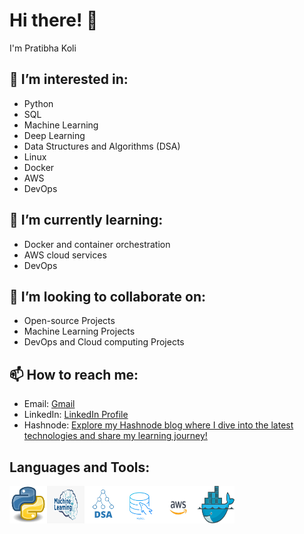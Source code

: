 # Hi there! 👋
I'm Pratibha Koli
## 👀 I’m interested in:
- Python 
- SQL 
- Machine Learning 
- Deep Learning 
- Data Structures and Algorithms (DSA)
- Linux
- Docker 
- AWS 
- DevOps
  
## 🌱 I’m currently learning:
- Docker and container orchestration
- AWS cloud services
- DevOps
  
## 💞️ I’m looking to collaborate on:
- Open-source Projects
- Machine Learning Projects
- DevOps and Cloud computing Projects
  
## 📫 How to reach me:
- Email: [Gmail](mailto:atrcpit2pk@gmail.com)
- LinkedIn: [LinkedIn Profile](https://www.linkedin.com/in/pratibhakoli08092002/)
- Hashnode: [Explore my Hashnode blog where I dive into the latest technologies and share my learning journey!](https://studybymecheckout.hashnode.dev/)

## Languages and Tools:
<img src="https://github.com/KoliPratibha8902/KoliPratibha8902/blob/main/images/Pythonlogo.jpg" alt="Python Logo" width="60" height="60"><img src="https://github.com/KoliPratibha8902/KoliPratibha8902/blob/main/images/mllogo.png" alt="ML Logo" width="60" height="60"><img src="https://github.com/KoliPratibha8902/KoliPratibha8902/blob/main/images/DSAlogo.png" alt="DSA Logo" width="60" height="60"><img src="https://github.com/KoliPratibha8902/KoliPratibha8902/blob/main/images/SQLlog.png" alt="SQL Logo" width="60" height="60"><img src="https://github.com/KoliPratibha8902/KoliPratibha8902/blob/main/images/AWSlog.png" alt="AWS Logo" width="60" height="60"><img src="https://github.com/KoliPratibha8902/KoliPratibha8902/blob/main/images/dockerlogo.png" alt="Docker Logo" width="60" height="60">

